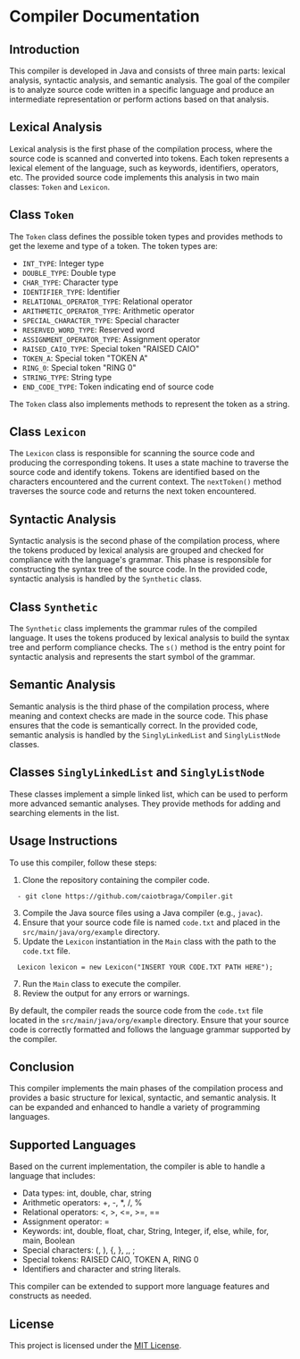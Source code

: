 # Compiler Documentation

## Introduction
This compiler is developed in Java and consists of three main parts: lexical analysis, syntactic analysis, and semantic analysis. The goal of the compiler is to analyze source code written in a specific language and produce an intermediate representation or perform actions based on that analysis.

## Lexical Analysis
Lexical analysis is the first phase of the compilation process, where the source code is scanned and converted into tokens. Each token represents a lexical element of the language, such as keywords, identifiers, operators, etc. The provided source code implements this analysis in two main classes: `Token` and `Lexicon`.

## Class `Token`
The `Token` class defines the possible token types and provides methods to get the lexeme and type of a token. The token types are:

- `INT_TYPE`: Integer type
- `DOUBLE_TYPE`: Double type
- `CHAR_TYPE`: Character type
- `IDENTIFIER_TYPE`: Identifier
- `RELATIONAL_OPERATOR_TYPE`: Relational operator
- `ARITHMETIC_OPERATOR_TYPE`: Arithmetic operator
- `SPECIAL_CHARACTER_TYPE`: Special character
- `RESERVED_WORD_TYPE`: Reserved word
- `ASSIGNMENT_OPERATOR_TYPE`: Assignment operator
- `RAISED_CAIO_TYPE`: Special token "RAISED CAIO"
- `TOKEN_A`: Special token "TOKEN A"
- `RING_0`: Special token "RING 0"
- `STRING_TYPE`: String type
- `END_CODE_TYPE`: Token indicating end of source code

The `Token` class also implements methods to represent the token as a string.

## Class `Lexicon`
The `Lexicon` class is responsible for scanning the source code and producing the corresponding tokens. It uses a state machine to traverse the source code and identify tokens. Tokens are identified based on the characters encountered and the current context. The `nextToken()` method traverses the source code and returns the next token encountered.

## Syntactic Analysis
Syntactic analysis is the second phase of the compilation process, where the tokens produced by lexical analysis are grouped and checked for compliance with the language's grammar. This phase is responsible for constructing the syntax tree of the source code. In the provided code, syntactic analysis is handled by the `Synthetic` class.

## Class `Synthetic`
The `Synthetic` class implements the grammar rules of the compiled language. It uses the tokens produced by lexical analysis to build the syntax tree and perform compliance checks. The `s()` method is the entry point for syntactic analysis and represents the start symbol of the grammar.

## Semantic Analysis
Semantic analysis is the third phase of the compilation process, where meaning and context checks are made in the source code. This phase ensures that the code is semantically correct. In the provided code, semantic analysis is handled by the `SinglyLinkedList` and `SinglyListNode` classes.

## Classes `SinglyLinkedList` and `SinglyListNode`
These classes implement a simple linked list, which can be used to perform more advanced semantic analyses. They provide methods for adding and searching elements in the list.

## Usage Instructions
To use this compiler, follow these steps:
1. Clone the repository containing the compiler code.
  ```
    - git clone https://github.com/caiotbraga/Compiler.git
  ```
3. Compile the Java source files using a Java compiler (e.g., `javac`).
4. Ensure that your source code file is named `code.txt` and placed in the `src/main/java/org/example` directory.
5. Update the `Lexicon` instantiation in the `Main` class with the path to the `code.txt` file.
```
  Lexicon lexicon = new Lexicon("INSERT YOUR CODE.TXT PATH HERE");
```
7. Run the `Main` class to execute the compiler.
8. Review the output for any errors or warnings.

By default, the compiler reads the source code from the `code.txt` file located in the `src/main/java/org/example` directory. Ensure that your source code is correctly formatted and follows the language grammar supported by the compiler.

## Conclusion
This compiler implements the main phases of the compilation process and provides a basic structure for lexical, syntactic, and semantic analysis. It can be expanded and enhanced to handle a variety of programming languages.

## Supported Languages
Based on the current implementation, the compiler is able to handle a language that includes:

- Data types: int, double, char, string
- Arithmetic operators: +, -, *, /, %
- Relational operators: <, >, <=, >=, ==
- Assignment operator: =
- Keywords: int, double, float, char, String, Integer, if, else, while, for, main, Boolean
- Special characters: (, ), {, }, ,, ;
- Special tokens: RAISED CAIO, TOKEN A, RING 0
- Identifiers and character and string literals.

This compiler can be extended to support more language features and constructs as needed.

## License

This project is licensed under the [MIT License](LICENSE).
